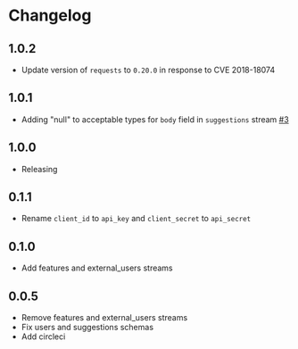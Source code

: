 # Changelog

## 1.0.2
  * Update version of `requests` to `0.20.0` in response to CVE 2018-18074

## 1.0.1
  * Adding "null" to acceptable types for `body` field in `suggestions` stream [#3](https://github.com/singer-io/tap-uservoice/pull/3)

## 1.0.0
  * Releasing

## 0.1.1
  * Rename `client_id` to `api_key` and `client_secret` to `api_secret`

## 0.1.0
  * Add features and external_users streams

## 0.0.5
  * Remove features and external_users streams
  * Fix users and suggestions schemas
  * Add circleci

